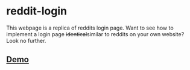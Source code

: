 # reddit-login

This webpage is a replica of reddits login page.
Want to see how to implement a login page ~~identical~~similar to reddits on your own website? Look no further.

## [Demo](https://lokk-in.github.io/reddit-lokk-in/)
